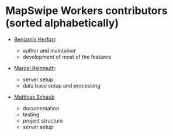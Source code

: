 # MapSwipe Workers contributors (sorted alphabetically)

* [Benjamin Herfort](https://github.com/Hagellach37):
    * author and maintainer
    * development of most of the features
    
* [Marcel Reinmuth](https://github.com/maze2point0):
    * server setup
    * data base setup and processing

* [Matthias Schaub](https://github.com/Matthias-Schaub)
    * documentation
    * testing
    * project structure
    * server setup

